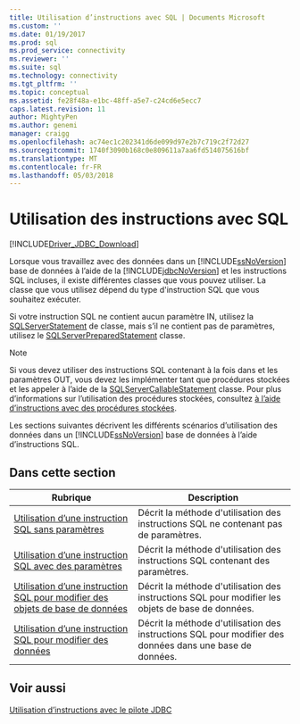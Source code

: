 ```yaml
---
title: Utilisation d’instructions avec SQL | Documents Microsoft
ms.custom: ''
ms.date: 01/19/2017
ms.prod: sql
ms.prod_service: connectivity
ms.reviewer: ''
ms.suite: sql
ms.technology: connectivity
ms.tgt_pltfrm: ''
ms.topic: conceptual
ms.assetid: fe28f48a-e1bc-48ff-a5e7-c24cd6e5ecc7
caps.latest.revision: 11
author: MightyPen
ms.author: genemi
manager: craigg
ms.openlocfilehash: ac74ec1c202341d6de099d97e2b7c719c2f72d27
ms.sourcegitcommit: 1740f3090b168c0e809611a7aa6fd514075616bf
ms.translationtype: MT
ms.contentlocale: fr-FR
ms.lasthandoff: 05/03/2018
---
```

# <a name="using-statements-with-sql"></a>Utilisation des instructions avec SQL
[!INCLUDE[Driver_JDBC_Download](../../includes/driver_jdbc_download.md)]

  Lorsque vous travaillez avec des données dans un [!INCLUDE[ssNoVersion](../../includes/ssnoversion_md.md)] base de données à l’aide de la [!INCLUDE[jdbcNoVersion](../../includes/jdbcnoversion_md.md)] et les instructions SQL incluses, il existe différentes classes que vous pouvez utiliser. La classe que vous utilisez dépend du type d'instruction SQL que vous souhaitez exécuter.  
  
 Si votre instruction SQL ne contient aucun paramètre IN, utilisez la [SQLServerStatement](../../connect/jdbc/reference/sqlserverstatement-class.md) de classe, mais s’il ne contient pas de paramètres, utilisez le [SQLServerPreparedStatement](../../connect/jdbc/reference/sqlserverpreparedstatement-class.md) classe.  
  
> [!NOTE]  
>  Si vous devez utiliser des instructions SQL contenant à la fois dans et les paramètres OUT, vous devez les implémenter tant que procédures stockées et les appeler à l’aide de la [SQLServerCallableStatement](../../connect/jdbc/reference/sqlservercallablestatement-class.md) classe. Pour plus d’informations sur l’utilisation des procédures stockées, consultez [à l’aide d’instructions avec des procédures stockées](../../connect/jdbc/using-statements-with-stored-procedures.md).  
  
 Les sections suivantes décrivent les différents scénarios d’utilisation des données dans un [!INCLUDE[ssNoVersion](../../includes/ssnoversion_md.md)] base de données à l’aide d’instructions SQL.  
  
## <a name="in-this-section"></a>Dans cette section  
  
|Rubrique| Description|  
|-----------|-----------------|  
|[Utilisation d’une instruction SQL sans paramètres](../../connect/jdbc/using-an-sql-statement-with-no-parameters.md)|Décrit la méthode d'utilisation des instructions SQL ne contenant pas de paramètres.|  
|[Utilisation d’une instruction SQL avec des paramètres](../../connect/jdbc/using-an-sql-statement-with-parameters.md)|Décrit la méthode d'utilisation des instructions SQL contenant des paramètres.|  
|[Utilisation d’une instruction SQL pour modifier des objets de base de données](../../connect/jdbc/using-an-sql-statement-to-modify-database-objects.md)|Décrit la méthode d'utilisation des instructions SQL pour modifier les objets de base de données.|  
|[Utilisation d’une instruction SQL pour modifier des données](../../connect/jdbc/using-an-sql-statement-to-modify-data.md)|Décrit la méthode d'utilisation des instructions SQL pour modifier des données dans une base de données.|  
  
## <a name="see-also"></a>Voir aussi  
 [Utilisation d’instructions avec le pilote JDBC](../../connect/jdbc/using-statements-with-the-jdbc-driver.md)  
  
  
